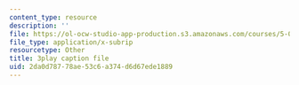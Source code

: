 ```yaml
---
content_type: resource
description: ''
file: https://ol-ocw-studio-app-production.s3.amazonaws.com/courses/5-08j-biological-chemistry-ii-spring-2016/2da0d78778ae53c6a374d6d67ede1889_6QK1PUjCkDY.vtt
file_type: application/x-subrip
resourcetype: Other
title: 3play caption file
uid: 2da0d787-78ae-53c6-a374-d6d67ede1889
---
```

